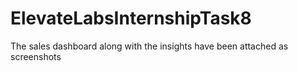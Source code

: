 # ElevateLabsInternshipTask8
The sales dashboard along with the insights have been attached as screenshots
